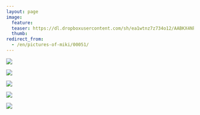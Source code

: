 ```yaml
---
layout: page
image:
  feature:
  teaser: https://dl.dropboxusercontent.com/sh/ea1wtnz7z734o12/AABKX4Nk80_Zpk_vAHi9lZTYa/mikin-kuvat/1/DSC29501-245px.jpg
  thumb:
redirect_from:
  - /en/pictures-of-miki/00051/
---
```


[![](https://dl.dropboxusercontent.com/sh/ea1wtnz7z734o12/AAAejO2BWdui7Zah8YijeU6ya/mikin-kuvat/1/DSC29501-800px.jpg)](https://dl.dropboxusercontent.com/sh/ea1wtnz7z734o12/AAAG02opckkUIWIvgmaABRYPa/mikin-kuvat/1/DSC29501.JPG)

[![](https://dl.dropboxusercontent.com/sh/ea1wtnz7z734o12/AACCIpY4WcwJBtCUaqjJUko9a/mikin-kuvat/1/DSC29502-800px.jpg)](https://dl.dropboxusercontent.com/sh/ea1wtnz7z734o12/AADZD9Tkt9fcwHNCmdakA-_Pa/mikin-kuvat/1/DSC29502.JPG)

[![](https://dl.dropboxusercontent.com/sh/ea1wtnz7z734o12/AACyAcuSe6U-iFiBVhBSfmsga/mikin-kuvat/1/DSC29498-800px.jpg)](https://dl.dropboxusercontent.com/sh/ea1wtnz7z734o12/AACuC0Wyhg_gh-96x5NzIU93a/mikin-kuvat/1/DSC29498.JPG)

[![](https://dl.dropboxusercontent.com/sh/ea1wtnz7z734o12/AADalOIM-j6uwHhGBvoNxJ26a/mikin-kuvat/1/DSC29513-800px.jpg)](https://dl.dropboxusercontent.com/sh/ea1wtnz7z734o12/AABtTOn-PpZ_i1Tk8Q3q8gKza/mikin-kuvat/1/DSC29513.JPG)

[![](https://dl.dropboxusercontent.com/sh/ea1wtnz7z734o12/AADRiuUbFa-yYVoKYl1HJviNa/mikin-kuvat/1/DSC09041-800px.jpg)](https://dl.dropboxusercontent.com/sh/ea1wtnz7z734o12/AAD2U7F2OOzyqo0WOfIU9CDwa/mikin-kuvat/1/DSC09041.JPG)
